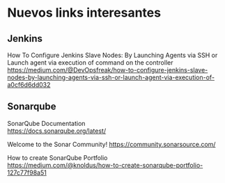 <h1>Nuevos links interesantes</h1>

<h2>Jenkins</h2>

How To Configure Jenkins Slave Nodes: By Launching Agents via SSH or Launch agent via execution of command on the controller<br>
https://medium.com/@DevOpsfreak/how-to-configure-jenkins-slave-nodes-by-launching-agents-via-ssh-or-launch-agent-via-execution-of-a0cf6d6dd032<br>

<h2>Sonarqube</h2>

SonarQube Documentation<br>
https://docs.sonarqube.org/latest/<br>

Welcome to the Sonar Community!
https://community.sonarsource.com/

How to create SonarQube Portfolio<br>
https://medium.com/@knoldus/how-to-create-sonarqube-portfolio-127c77f98a51
